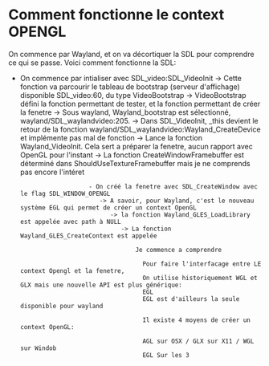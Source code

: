# Comment fonctionne le context OPENGL

On commence par Wayland, et on va décortiquer la SDL pour comprendre ce qui se passe.
Voici comment fonctionne la SDL:


- On commence par intialiser avec SDL_video:SDL_VideoInit
   -> Cette fonction va parcourir le tableau de bootstrap (serveur d'affichage) disponible SDL_video:60, du type VideoBootstrap
          -> VideoBootstrap défini la fonction permettant de tester, et la fonction permettant de créer la fenetre
             -> Sous wayland, Wayland_bootstrap est sélectionné, wayland/SDL_waylandvideo:205.
                -> Dans SDL_VideoInit, _this devient le retour de la fonction wayland/SDL_waylandvideo:Wayland_CreateDevice et implémente pas mal de fonction
                   -> Lance la fonction Wayland_VideoInit. Cela sert a préparer la fenetre, aucun rapport avec OpenGL pour l'instant
                      -> La fonction CreateWindowFramebuffer est déterminé dans ShouldUseTextureFramebuffer mais je ne comprends pas encore l'intéret
                         
                         - On créé la fenetre avec SDL_CreateWindow avec le flag SDL_WINDOW_OPENGL
                            -> A savoir, pour Wayland, c'est le nouveau système EGL qui permet de créer un context OpenGL
                               -> la fonction Wayland_GLES_LoadLibrary est appelée avec path à NULL
                                  -> La fonction Wayland_GLES_CreateContext est appelée 
                                     
                                      Je commence a comprendre
                                       
                                        Pour faire l'interfacage entre LE context Opengl et la fenetre,
                                        On utilise historiquement WGL et GLX mais une nouvelle API est plus générique:
                                        EGL
                                        EGL est d'ailleurs la seule disponible pour wayland

                                        Il existe 4 moyens de créer un context OpenGL:

                                        AGL sur OSX / GLX sur X11 / WGL sur Windob
                                        EGL Sur les 3


